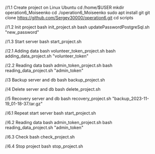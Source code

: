 //1.1 Create project on Linux Ubuntu
cd /home/$USER
mkdir operation6_Moiseenko
cd ./operation6_Moiseenko
sudo apt install git
git clone https://github.com/Sergey30000/operation6.git
cd scripts

//1.2 Init project
bash init_project.sh
bash updatePasswordPostgreSql.sh "new_password"

//1.3 Start server
bash start_project.sh

//2.1 Adding data
bash volunteer_token_project.sh
bash adding_data_project.sh "volunteer_token"

//2.2 Reading data
bash admin_token_project.sh
bash reading_data_project.sh "admin_token"

//3 Backup server and db
bash backup_project.sh

//4 Delete server and db
bash delete_project.sh

//5 Recovery server and db
bash recovery_project.sh "backup_2023-11-19_01-18-37.tar.gz"

//6.1 Repeat start server
bash start_project.sh

//6.2 Reading data
bash admin_token_project.sh
bash reading_data_project.sh "admin_token"

//6.3 Check
bash check_project.sh

//6.4 Stop project
bash stop_project.sh
